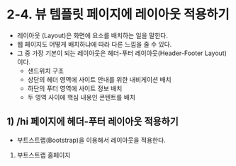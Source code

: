 # 2-4. 뷰 템플릿 페이지에 레이아웃 적용하기
- 레이아웃 (Layout)은 화면에 요소를 배치하는 일을 말한다.
- 웹 페이지도 어떻게 배치하냐에 따라 다른 느낌을 줄 수 있다.
- 그 중 가장 기본이 되는 레이아웃은 헤더-푸터 레이아웃(Header-Footer Layout)이다.
	- 샌드위치 구조
	- 상단의 헤더 영역에 사이트 안내를 위한 내비게이션 배치
	- 하단의 푸터 영역에 사이트 정보 배치
	- 두 영역 사이에 핵심 내용인 콘텐트를 배치

## 1) /hi 페이지에 헤더-푸터 레이아웃 적용하기
- 부트스트랩(Bootstrap)을 이용해서 레이아웃을 적용한다.

1. 부트스트랩 홈페이지